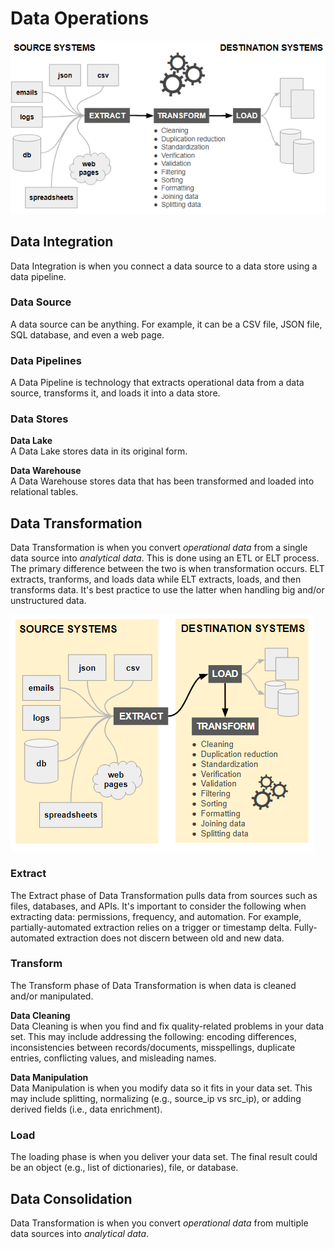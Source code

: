 # Data Operations
![etl-process.png](etl-process.png)

## Data Integration
Data Integration is when you connect a data source to a data store using a data pipeline. 

### Data Source
A data source can be anything. For example, it can be a CSV file, JSON file, SQL database, and even a web page.

### Data Pipelines
A Data Pipeline is technology that extracts operational data from a data source, transforms it, and loads it into a data store.

### Data Stores
**Data Lake**  
A Data Lake stores data in its original form. 

**Data Warehouse**  
A Data Warehouse stores data that has been transformed and loaded into relational tables.

## Data Transformation
Data Transformation is when you convert *operational data* from a single data source into *analytical data*. This is done using an ETL or ELT process. The primary difference between the two is when transformation occurs. ELT extracts, tranforms, and loads data while ELT extracts, loads, and then transforms data. It's best practice to use the latter when handling big and/or unstructured data.

![elt-process.png](elt-process.png)

### Extract  
The Extract phase of Data Transformation pulls data from sources such as files, databases, and APIs. It's important to consider the following when extracting data: permissions, frequency, and automation. For example, partially-automated extraction relies on a trigger or timestamp delta. Fully-automated extraction does not discern between old and new data. 

### Transform
The Transform phase of Data Transformation is when data is cleaned and/or manipulated. 

**Data Cleaning**  
Data Cleaning is when you find and fix quality-related problems in your data set. This may include addressing the following: encoding differences, inconsistencies between records/documents, misspellings, duplicate entries, conflicting values, and misleading names. 

**Data Manipulation**  
Data Manipulation is when you modify data so it fits in your data set. This may include splitting, normalizing (e.g., source_ip vs src_ip), or adding derived fields (i.e., data enrichment). 


### Load
The loading phase is when you deliver your data set. The final result could be an object (e.g., list of dictionaries), file, or database.  

## Data Consolidation
Data Transformation is when you convert *operational data* from multiple data sources into *analytical data*. 
